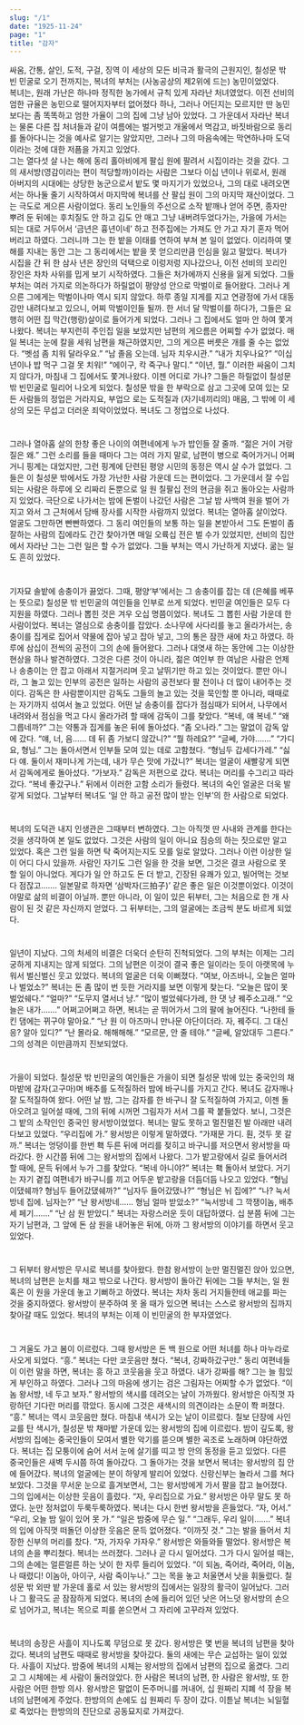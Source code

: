 ```yaml
---
slug: "/1"
date: "1925-11-24"
page: "1"
title: "감자"
---
```


싸움, 간통, 살인, 도적, 구걸, 징역 이 세상의 모든 비극과 활극의 근원지인, 칠성문 밖 빈 민굴로 오기 전까지는, 복녀의 부처는 (사농공상의 제2위에 드는) 농민이었었다.  
복녀는, 원래 가난은 하나마 정직한 농가에서 규칙 있게 자라난 처녀였었다. 이전 선비의 엄한 규율은 농민으로 떨어지자부터 없어졌다 하나, 그러나 어딘지는 모르지만 딴 농민보다는 좀 똑똑하고 엄한 가율이 그의 집에 그냥 남아 있었다. 그 가운데서 자라난 복녀는 물론 다른 집 처녀들과 같이 여름에는 벌거벗고 개울에서 멱감고, 바짓바람으로 동리를 돌아다니는 것을 예사로 알기는 알았지만, 그러나 그의 마음속에는 막연하나마 도덕이라는 것에 대한 저픔을 가지고 있었다.  
그는 열다섯 살 나는 해에 동리 홀아비에게 팔십 원에 팔려서 시집이라는 것을 갔다. 그의 새서방(영감이라는 편이 적당할까)이라는 사람은 그보다 이십 년이나 위로서, 원래 아버지의 시대에는 상당한 농군으로서 밭도 몇 마지기가 있었으나, 그의 대로 내려오면서는 하나둘 줄기 시작하여서 마지막에 복녀를 산 팔십 원이 그의 마지막 재산이었다. 그는 극도로 게으른 사람이었다. 동리 노인들의 주선으로 소작 밭깨나 얻어 주면, 종자만 뿌려 둔 뒤에는 후치질도 안 하고 김도 안 매고 그냥 내버려두었다가는, 가을에 가서는 되는 대로 거두어서 ‘금년은 흉년이네’ 하고 전주집에는 가져도 안 가고 자기 혼자 먹어 버리고 하였다. 그러니까 그는 한 밭을 이태를 연하여 부쳐 본 일이 없었다. 이리하여 몇 해를 지내는 동안 그는 그 동리에서는 밭을 못 얻으리만큼 인심을 잃고 말았다.
복녀가 시집을 간 뒤 한 삼사 년은 장인의 덕택으로 이렁저렁 지나갔으나, 이전 선비의 꼬리인 장인은 차차 사위를 밉게 보기 시작하였다. 그들은 처가에까지 신용을 잃게 되었다.
그들 부처는 여러 가지로 의논하다가 하릴없이 평양성 안으로 막벌이로 들어왔다. 그러나 게으른 그에게는 막벌이나마 역시 되지 않았다. 하루 종일 지게를 지고 연광정에 가서 대동강만 내려다보고 있으니, 어찌 막벌이인들 될까. 한 서너 달 막벌이를 하다가, 그들은 요행히 어떤 집 막간(행랑)살이로 들어가게 되었다.
그러나 그 집에서도 얼마 안 하여 쫓겨나왔다. 복녀는 부지런히 주인집 일을 보았지만 남편의 게으름은 어찌할 수가 없었다. 매일 복녀는 눈에 칼을 세워 남편을 채근하였지만, 그의 게으른 버릇은 개를 줄 수는 없었다.
“벳섬 좀 치워 달라우요.”
“남 졸음 오는데. 님자 치우시관.” “내가 치우나요?”
“이십 년이나 밥 먹구 그걸 못 치워!” “에이구, 칵 죽구나 말디.”
“이년, 뭘.”
이러한 싸움이 그치지 않다가, 마침내 그 집에서도 쫓겨나왔다.
이젠 어디로 가나? 그들은 하릴없이 칠성문 밖 빈민굴로 밀리어 나오게 되었다.
칠성문 밖을 한 부락으로 삼고 그곳에 모여 있는 모든 사람들의 정업은 거라지요, 부업으 로는 도적질과 (자기네끼리의) 매음, 그 밖에 이 세상의 모든 무섭고 더러운 죄악이었었다. 복녀도 그 정업으로 나섰다.

#

그러나 열아홉 살의 한창 좋은 나이의 여편네에게 누가 밥인들 잘 줄까.
“젊은 거이 거랑질은 왜.”
그런 소리를 들을 때마다 그는 여러 가지 말로, 남편이 병으로 죽어가거니 어쩌거니 핑계는 대었지만, 그런 핑계에 단련된 평양 시민의 동정은 역시 살 수가 없었다. 그들은 이 칠성문 밖에서도 가장 가난한 사람 가운데 드는 편이었다. 그 가운데서 잘 수입되는 사람은 하루에 오 리짜리 돈뿐으로 일 원 칠팔십 전의 현금을 쥐고 돌아오는 사람까지 있었다. 극단으로 나가서는 밤에 돈벌이 나갔던 사람은 그날 밤 사백여 원을 벌어 가지고 와서 그 근처에서 담배 장사를 시작한 사람까지 있었다.
복녀는 열아홉 살이었다. 얼굴도 그만하면 빤빤하였다. 그 동리 여인들의 보통 하는 일을 본받아서 그도 돈벌이 좀 잘하는 사람의 집에라도 간간 찾아가면 매일 오륙십 전은 벌 수가 있었지만, 선비의 집안에서 자라난 그는 그런 일은 할 수가 없었다.
그들 부처는 역시 가난하게 지냈다. 굶는 일도 흔히 있었다.

#

기자묘 솔밭에 송충이가 끓었다. 그때, 평양‘부’에서는 그 송충이를 잡는 데 (은혜를 베푸는 뜻으로) 칠성문 밖 빈민굴의 여인들을 인부로 쓰게 되었다. 빈민굴 여인들은 모두 다 지원을 하였다. 그러나 뽑힌 것은 겨우 오십 명쯤이었다. 복녀도 그 뽑힌 사람 가운데 한 사람이었다.
복녀는 열심으로 송충이를 잡았다. 소나무에 사다리를 놓고 올라가서는, 송충이를 집게로 집어서 약물에 잡아 넣고 잡아 넣고, 그의 통은 잠깐 새에 차고 하였다. 하루에 삼십이 전씩의 공전이 그의 손에 들어왔다.
그러나 대엿새 하는 동안에 그는 이상한 현상을 하나 발견하였다. 그것은 다른 것이 아니라, 젊은 여인부 한 여남은 사람은 언제나 송충이는 안 잡고 아래서 지절거리며 웃고 날뛰기만 하고 있는 것이었다. 뿐만 아니라, 그 놀고 있는 인부의 공전은 일하는 사람의 공전보다 팔 전이나 더 많이 내어주는 것이다.
감독은 한 사람뿐이지만 감독도 그들의 놀고 있는 것을 묵인할 뿐 아니라, 때때로는 자기까지 섞여서 놀고 있었다.
어떤 날 송충이를 잡다가 점심때가 되어서, 나무에서 내려와서 점심을 먹고 다시 올라가려 할 때에 감독이 그를 찾았다.
“복네, 얘 복네.”
“왜 그릅네까?”
그는 약통과 집게를 놓은 뒤에 돌아섰다. “좀 오나라.”
그는 말없이 감독 앞에 갔다.
“얘, 너, 음…… 데 뒤 좀 가보디 않갔니?” “뭘 하레요?”
“글쎄, 가야…….”
“가디요, 형님.”
그는 돌아서면서 인부들 모여 있는 데로 고함쳤다. “형님두 갑세다가레.”
“싫다 얘. 둘이서 재미나게 가는데, 내가 무슨 맛에 가갔니?” 복녀는 얼굴이 새빨갛게 되면서 감독에게로 돌아섰다. “가보자.”
감독은 저편으로 갔다. 복녀는 머리를 수그리고 따라갔다. “복네 좋갔구나.”
뒤에서 이러한 고함 소리가 들렸다. 복녀의 숙인 얼굴은 더욱 발갛게 되었다. 그날부터 복녀도 ‘일 안 하고 공전 많이 받는 인부’의 한 사람으로 되었다.

#

복녀의 도덕관 내지 인생관은 그때부터 변하였다.
그는 아직껏 딴 사내와 관계를 한다는 것을 생각하여 본 일도 없었다. 그것은 사람의 일이 아니요 짐승의 하는 짓으로만 알고 있었다. 혹은 그런 일을 하면 탁 죽어지는지도 모를 일로 알았다.
그러나 이런 이상한 일이 어디 다시 있을까. 사람인 자기도 그런 일을 한 것을 보면, 그것은 결코 사람으로 못 할 일이 아니었다. 게다가 일 안 하고도 돈 더 받고, 긴장된 유쾌가 있고, 빌어먹는 것보다 점잖고…….
일본말로 하자면 ‘삼박자(三拍子)’ 같은 좋은 일은 이것뿐이었다. 이것이야말로 삶의 비결이 아닐까. 뿐만 아니라, 이 일이 있은 뒤부터, 그는 처음으로 한 개 사람이 된 것 같은 자신까지 얻었다.
그 뒤부터는, 그의 얼굴에는 조금씩 분도 바르게 되었다.

#

일년이 지났다.
그의 처세의 비결은 더욱더 순탄히 진척되었다. 그의 부처는 이제는 그리 궁하게 지내지는 않게 되었다.
그의 남편은 이것이 결국 좋은 일이라는 듯이 아랫목에 누워서 벌신벌신 웃고 있었다. 복녀의 얼굴은 더욱 이뻐졌다.
“여보, 아즈바니, 오늘은 얼마나 벌었소?”
복녀는 돈 좀 많이 번 듯한 거라지를 보면 이렇게 찾는다. “오늘은 많이 못 벌었쉐다.”
“얼마?”
“도무지 열서너 냥.”
“많이 벌었쉐다가레, 한 댓 냥 꿰주소고래.” “오늘은 내가…….”
어쩌고어쩌고 하면, 복녀는 곧 뛰어가서 그의 팔에 늘어진다. “나한테 들킨 댐에는 뀌구야 말아요.”
“난 원 이 아즈마니 만나문 야단이더라. 자, 꿰주디. 그 대신 응? 알아 있디?”
“난 몰라요. 해해해해.”
“모르문, 안 줄 테야.”
“글쎄, 알았대두 그른다.”
그의 성격은 이만큼까지 진보되었다.

#

가을이 되었다.
칠성문 밖 빈민굴의 여인들은 가을이 되면 칠성문 밖에 있는 중국인의 채마밭에 감자(고구마)며 배추를 도적질하러 밤에 바구니를 가지고 간다. 복녀도 감자깨나 잘 도적질하여 왔다.
어떤 날 밤, 그는 감자를 한 바구니 잘 도적질하여 가지고, 이젠 돌아오려고 일어설 때에, 그의 뒤에 시꺼먼 그림자가 서서 그를 꽉 붙들었다. 보니, 그것은 그 밭의 소작인인 중국인 왕서방이었었다. 복녀는 말도 못하고 멀진멀진 발 아래만 내려다보고 있었다.
“우리집에 가.”
왕서방은 이렇게 말하였다. “가재문 가디. 훤, 것두 못 갈까.”
복녀는 엉덩이를 한번 홱 두른 뒤에 머리를 젖히고 바구니를 저으면서 왕서방을 따라갔다.
한 시간쯤 뒤에 그는 왕서방의 집에서 나왔다. 그가 밭고랑에서 길로 들어서려 할 때에, 문득 뒤에서 누가 그를 찾았다.
“복네 아니야?”
복녀는 홱 돌아서 보았다. 거기는 자기 곁집 여편네가 바구니를 끼고 어두운 밭고랑을 더듬더듬 나오고 있었다.
“형님이댔쉐까? 형님두 들어갔댔쉐까?” “님자두 들어갔댔나?”
“형님은 뉘 집에?”
“나? 눅서방네 집에. 님자는?”
“난 왕서방네…… 형님 얼마 받았소?” “눅서방네 그 깍쟁이놈, 배추 세 페기…….” “난 삼 원 받았디.”
복녀는 자랑스러운 듯이 대답하였다.
십 분쯤 뒤에 그는 자기 남편과, 그 앞에 돈 삼 원을 내어놓은 뒤에, 아까 그 왕서방의 이야기를 하면서 웃고 있었다.

#

그 뒤부터 왕서방은 무시로 복녀를 찾아왔다. 한참 왕서방이 눈만 멀진멀진 앉아 있으면, 복녀의 남편은 눈치를 채고 밖으로 나간다. 왕서방이 돌아간 뒤에는 그들 부처는, 일 원 혹은 이 원을 가운데 놓고 기뻐하고 하였다. 복녀는 차차 동리 거지들한테 애교를 파는 것을 중지하였다. 왕서방이 분주하여 못 올 때가 있으면 복녀는 스스로 왕서방의 집까지 찾아갈 때도 있었다. 복녀의 부처는 이제 이 빈민굴의 한 부자였었다.

#

그 겨울도 가고 봄이 이르렀다.
그때 왕서방은 돈 백 원으로 어떤 처녀를 하나 마누라로 사오게 되었다. “흥.”
복녀는 다만 코웃음만 쳤다. “복녀, 강짜하갔구만.”
동리 여편네들이 이런 말을 하면, 복녀는 흥 하고 코웃음을 웃고 하였다.
내가 강짜를 해? 그는 늘 힘있게 부인하고 하였다. 그러나 그의 마음에 생기는 검은 그림자는 어찌할 수가 없었다.
“이놈 왕서방, 네 두고 보자.”
왕서방의 색시를 데려오는 날이 가까웠다. 왕서방은 아직껏 자랑하던 기다란 머리를 깎았다. 동시에 그것은 새색시의 의견이라는 소문이 쫙 퍼졌다.
“흥.”
복녀는 역시 코웃음만 쳤다.
마침내 색시가 오는 날이 이르렀다. 칠보 단장에 사인교를 탄 색시가, 칠성문 밖 채마밭 가운데 있는 왕서방의 집에 이르렀다.
밤이 깊도록, 왕서방의 집에는 중국인들이 모여서 별한 악기를 뜯으며 별한 곡조로 노래하며 야단하였다.
복녀는 집 모퉁이에 숨어 서서 눈에 살기를 띠고 방 안의 동정을 듣고 있었다.
다른 중국인들은 새벽 두시쯤 하여 돌아갔다. 그 돌아가는 것을 보면서 복녀는 왕서방의 집 안에 들어갔다. 복녀의 얼굴에는 분이 하얗게 발리어 있었다.
신랑신부는 놀라서 그를 쳐다보았다. 그것을 무서운 눈으로 흘겨보면서, 그는 왕서방에게 가서 팔을 잡고 늘어졌다. 그의 입에서는 이상한 웃음이 흘렀다.
“자, 우리집으로 가요.”
왕서방은 아무 말도 못 하였다. 눈만 정처없이 두룩두룩하였다. 복녀는 다시 한번 왕서방을 흔들었다.
“자, 어서.”
“우리, 오늘 밤 일이 있어 못 가.” “일은 밤중에 무슨 일.”
“그래두, 우리 일이…….”
복녀의 입에 아직껏 떠돌던 이상한 웃음은 문득 없어졌다. “이까짓 것.”
그는 발을 들어서 치장한 신부의 머리를 찼다.
“자, 가자우 가자우.”
왕서방은 와들와들 떨었다. 왕서방은 복녀의 손을 뿌리쳤다.
복녀는 쓰러졌다. 그러나 곧 다시 일어섰다. 그가 다시 일어설 때는, 그의 손에는 얼른얼른 하는 낫이 한 자루 들리어 있었다.
“이 되놈, 죽어라, 죽어라, 이놈, 나 때렸디! 이놈아, 아이구, 사람 죽이누나.”
그는 목을 놓고 처울면서 낫을 휘둘렀다. 칠성문 밖 외딴 밭 가운데 홀로 서 있는 왕서방의 집에서는 일장의 활극이 일어났다. 그러나 그 활극도 곧 잠잠하게 되었다. 복녀의 손에 들리어 있던 낫은 어느덧 왕서방의 손으로 넘어가고, 복녀는 목으로 피를 쏟으면서 그 자리에 고꾸라져 있었다.

#

복녀의 송장은 사흘이 지나도록 무덤으로 못 갔다. 왕서방은 몇 번을 복녀의 남편을 찾아갔다. 복녀의 남편도 때때로 왕서방을 찾아갔다. 둘의 새에는 무슨 교섭하는 일이 있었다. 사흘이 지났다.
밤중에 복녀의 시체는 왕서방의 집에서 남편의 집으로 옮겼다.
그리고 그 시체에는 세 사람이 둘러앉았다. 한 사람은 복녀의 남편, 한 사람은 왕서방, 또 한 사람은 어떤 한방 의사. 왕서방은 말없이 돈주머니를 꺼내어, 십 원짜리 지폐 석 장을 복녀의 남편에게 주었다. 한방의의 손에도 십 원짜리 두 장이 갔다.
이튿날 복녀는 뇌일혈로 죽었다는 한방의의 진단으로 공동묘지로 가져갔다.
